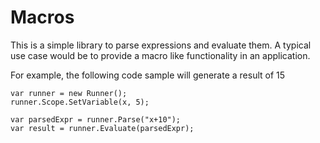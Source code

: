 # Macros

This is a simple library to parse expressions and evaluate them. A typical use case would be to provide a macro like functionality in an application.

For example, the following code sample will generate a result of 15
~~~~
var runner = new Runner();
runner.Scope.SetVariable(x, 5);

var parsedExpr = runner.Parse("x+10");
var result = runner.Evaluate(parsedExpr);
~~~~ 
